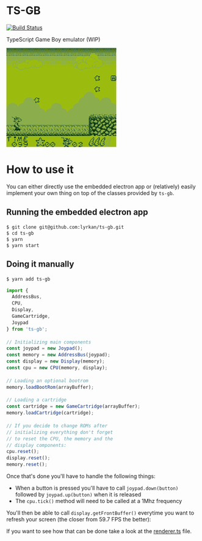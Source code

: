TS-GB
===

[![Build Status](https://travis-ci.org/Lyrkan/ts-gb.svg?branch=master)](https://travis-ci.org/Lyrkan/ts-gb)

TypeScript Game Boy emulator (WIP)

![Asterix ran on ts-gb](images/asterix.gif)

# How to use it

You can either directly use the embedded electron app or (relatively)
easily implement your own thing on top of the classes provided by `ts-gb`.

## Running the embedded electron app

```
$ git clone git@github.com:lyrkan/ts-gb.git
$ cd ts-gb
$ yarn
$ yarn start
```

## Doing it manually

```
$ yarn add ts-gb
```


```ts
import {
  AddressBus,
  CPU,
  Display,
  GameCartridge,
  Joypad
} from 'ts-gb';

// Initializing main components
const joypad = new Joypad();
const memory = new AddressBus(joypad);
const display = new Display(memory);
const cpu = new CPU(memory, display);

// Loading an optional bootrom
memory.loadBootRom(arrayBuffer);

// Loading a cartridge
const cartridge = new GameCartridge(arrayBuffer);
memory.loadCartridge(cartridge);

// If you decide to change ROMs after
// initializing everything don't forget
// to reset the CPU, the memory and the
// display components:
cpu.reset();
display.reset();
memory.reset();
```

Once that's done you'll have to handle the following things:

* When a button is pressed you'll have to call `joypad.down(button)`
  followed by `joypad.up(button)` when it is released
* The `cpu.tick()` method will need to be called at a 1Mhz frequency

You'll then be able to call `display.getFrontBuffer()` everytime
you want to refresh your screen (the closer from 59.7 FPS the
better):

If you want to see how that can be done take a look at the
[renderer.ts](src/electron/renderer.ts) file.
